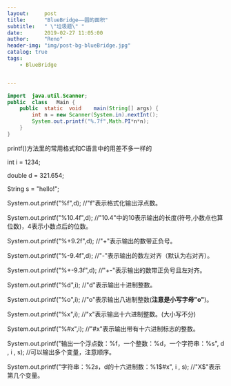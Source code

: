 ```yaml
---
layout:     post
title:      "BlueBridge——圆的面积"
subtitle:   " \"垃圾题\" "
date:       2019-02-27 11:05:00
author:     "Reno"
header-img: "img/post-bg-blueBridge.jpg"
catalog: true
tags:
    - BlueBridge


---
```


```java
import	java.util.Scanner;
public	class	Main {
    public	static	void	main(String[] args) {
        int	n = new	Scanner(System.in).nextInt();
        System.out.printf("%.7f",Math.PI*n*n);
    }
}
```

printf()方法里的常用格式和C语言中的用差不多一样的

int i = 1234;

double d = 321.654;

String s = "hello!";

System.out.printf("%f",d);  //"f"表示格式化输出浮点数。

System.out.printf("%10.4f",d);   //"10.4"中的10表示输出的长度(符号,小数点也算位数)，4表示小数点后的位数。

 System.out.printf("%+9.2f",d);   //"+"表示输出的数带正负号。  

System.out.printf("%-9.4f",d);   //"-"表示输出的数左对齐（默认为右对齐）。

System.out.printf("%+-9.3f",d);   //"+-"表示输出的数带正负号且左对齐。   

System.out.printf("%d",i);   //"d"表示输出十进制整数。   

System.out.printf("%o",i);   //"o"表示输出八进制整数(**注意是小写字母"o"**)。   

System.out.printf("%x",i);   //"x"表示输出十六进制整数。(大小写不分)   

System.out.printf("%#x",i);   //"#x"表示输出带有十六进制标志的整数。 

System.out.printf("输出一个浮点数：%f，一个整数：%d，一个字符串：%s", d , i , s);  //可以输出多个变量，注意顺序。

System.out.printf("字符串：%2$s，%1$d的十六进制数：%1$#x", i , s);   //"X$"表示第几个变量。